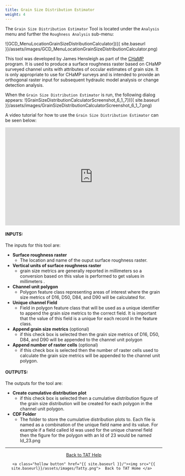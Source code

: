 ```yaml
---
title: Grain Size Distribution Estimator
weight: 4
---
```


The `Grain Size Distribution Estimator` Tool is located under the `Analysis` menu and further the `Roughness Analysis` sub-menu:

![GCD_MenuLocationGrainSizeDistributionCalculator]({{ site.baseurl }}/assets/images/GCD_MenuLocationGrainSizeDistributionCalculator.png)

This tool was developed by James Hensleigh as part of the [CHaMP](http://champmonitoring.org) program. It is used to produce a surface roughness raster based on CHaMP surveyed channel units with attributes of occular estimates of grain size. It is only appropriate to use for CHaMP surveys and is intended to provide an orthogonal raster input for subsequent hydraulic model analysis or change detection analysis.

When the `Grain Size Distribution Estimator` is run, the following dialog appears:
![GrainSizeDistributionCalculatorScreenshot_6_1_7]({{ site.baseurl }}/assets/images/GrainSizeDistributionCalculatorScreenshot_6_1_7.png)

A video tutorial for how to use the `Grain Size Distribution Estimator` can be seen below:

<iframe width="560" height="315" src="https://www.youtube.com/embed/JpOu5ooGhpw" frameborder="0" gesture="media" allow="encrypted-media" allowfullscreen></iframe>



#### INPUTS:

The inputs for this tool are:

- **Surface roughness raster**
  - The location and name of the ouput surface roughness raster. 
- **Vertical units of surface roughness raster**
  - grain size metrics are generally reported in millimeters so a conversion based on this value is performed to get values in millimeters .
- **Channel unit polygon**
  - Polygon feature class representing areas of interest where the grain size metrics of D16, D50, D84, and D90 will be calculated for.
- **Unique channel Field**
  - Field in polygon feature class that will be used as a unique identifier to append the grain size metrics to the correct field. It is important that the value of this field is a unique for each record in the feature class.
- **Append grain size metrics** (optional)
  - if this check box is selected then the grain size metrics of D16, D50, D84, and D90 will be appended to the channel unit polygon
- **Append number of raster cells** (optional)
  - if this check box is selected then the number of raster cells used to calculate the grain size metrics will be appended to the channel unit polygon.

#### OUTPUTS:

The outputs for the tool are:

- **Create cumulative distribution plot**
  - if this check box is selected then a cumulative distribution figure of the grain size distribution will be created for each polygon in the channel unit polygon.
- **CDF Folder**
  - The folder to store the cumulative distribution plots to. Each file is named as a combination of the unique field name and its value. For example if a field called Id was used for the unique channel field then the figure for the polygon with an Id of 23 would be named Id_23.png


------
<div align="center">
	<a class="hollow button" href="{{ site.baseurl }}/Help"><i class="fa fa-chevron-circle-left"></i>  Back to TAT Help </a>  

	<a class="hollow button" href="{{ site.baseurl }}/"><img src="{{ site.baseurl}}/assets/images/Tatty.png">  Back to TAT Home </a>  
</div>